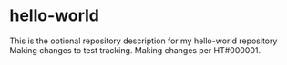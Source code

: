 # hello-world
This is the optional repository description for my hello-world repository
Making changes to test tracking.  Making changes per HT#000001.
